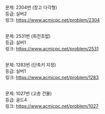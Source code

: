 문제: 2304번 (창고 다각형) <br/>
등급: 실버2 <br/>
링크: https://www.acmicpc.net/problem/2304 <br/>
 <br/>

문제: 2531번 (회전초밥) <br/>
등급: 실버1 <br/>
링크: https://www.acmicpc.net/problem/2531 <br/>
 <br/>

문제: 1283번 (단축키 지정) <br/>
등급: 실버1 <br/>
링크: https://www.acmicpc.net/problem/1283 <br/>
 <br/>

문제: 1027번 (고층 건물) <br/>
등급: 골드4 <br/>
링크: https://www.acmicpc.net/problem/1027 <br/>
 <br/>

